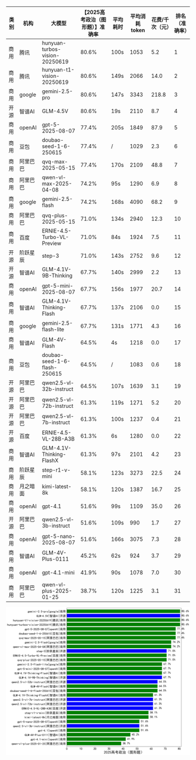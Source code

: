 
|类别|机构|大模型|【2025高考政治（图形题）】准确率|平均耗时|平均消耗token|花费/千次（元）|排名（准确率）|
|---|---|-----|-------------------|-------|-----------|-----------|-----------|
|商用|腾讯|hunyuan-turbos-vision-20250619|80.6%|100s|1053|5.2|1|
|商用|腾讯|hunyuan-t1-vision-20250619|80.6%|149s|2066|14.0|2|
|商用|google|gemini-2.5-pro|80.6%|147s|3343|218.8|3|
|开源|智谱AI|GLM-4.5V|80.6%|19s|2110|8.7|4|
|商用|openAI|gpt-5-2025-08-07|77.4%|205s|1849|87.9|5|
|商用|豆包|doubao-seed-1-6-250615|77.4%|/|1029|2.3|6|
|商用|阿里巴巴|qvq-max-2025-05-15|77.4%|170s|2109|48.8|7|
|商用|阿里巴巴|qwen-vl-max-2025-04-08|74.2%|95s|1290|6.9|8|
|商用|google|gemini-2.5-flash|74.2%|168s|4090|68.2|9|
|商用|阿里巴巴|qvq-plus-2025-05-15|71.0%|134s|2940|12.3|10|
|商用|百度|ERNIE-4.5-Turbo-VL-Preview|71.0%|84s|1924|7.5|11|
|开源|阶跃星辰|step-3|71.0%|143s|2752|9.6|12|
|开源|智谱AI|GLM-4.1V-9B-Thinking|67.7%|140s|2999|2.2|13|
|商用|openAI|gpt-5-mini-2025-08-07|67.7%|156s|1977|20.7|14|
|商用|智谱AI|GLM-4.1V-Thinking-Flash|67.7%|137s|2106|0.0|15|
|商用|google|gemini-2.5-flash-lite|67.7%|131s|1771|4.3|16|
|商用|智谱AI|GLM-4V-Flash|64.5%|4s|1218|0.0|17|
|商用|豆包|doubao-seed-1-6-flash-250615|64.5%|/|1083|0.6|18|
|开源|阿里巴巴|qwen2.5-vl-32b-instruct|64.5%|107s|1639|3.1|19|
|开源|阿里巴巴|qwen2.5-vl-72b-instruct|61.3%|119s|1271|5.2|20|
|开源|阿里巴巴|qwen2.5-vl-7b-instruct|61.3%|100s|1237|0.4|21|
|开源|百度|ERNIE-4.5-VL-28B-A3B|61.3%|6s|1280|0.0|22|
|商用|智谱AI|GLM-4.1V-Thinking-FlashX|61.3%|97s|2101|4.2|23|
|商用|阶跃星辰|step-r1-v-mini|58.1%|123s|3273|22.5|24|
|商用|月之暗面|kimi-latest-8k|58.1%|120s|1387|16.7|25|
|商用|openAI|gpt-4.1|51.6%|99s|1109|35.0|26|
|开源|阿里巴巴|qwen2.5-vl-3b-instruct|51.6%|109s|990|1.7|27|
|商用|openAI|gpt-5-nano-2025-08-07|51.6%|166s|3075|7.3|28|
|商用|智谱AI|GLM-4V-Plus-0111|45.2%|62s|924|3.7|29|
|商用|openAI|gpt-4.1-mini|41.9%|90s|1078|7.0|30|
|商用|阿里巴巴|qwen-vl-plus-2025-01-25|38.7%|120s|1225|3.1|31|


![lin](../pic/2025高考政治（图形题）.png)
